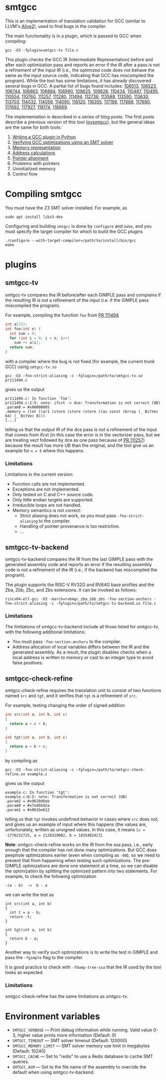 # smtgcc
This is an implementation of translation validation for GCC (similar to LLVM's [Alive2](https://github.com/AliveToolkit/alive2)), used to find bugs in the compiler.

The main functionality is in a plugin, which is passed to GCC when compiling:
```
gcc -O3 -fplugin=smtgcc-tv file.c
```
This plugin checks the GCC IR (Intermediate Representation) before and after each optimization pass and reports an error if the IR after a pass is not a refinement of the input IR (i.e., the optimized code does not behave the same as the input source code, indicating that GCC has miscompiled the program). While the tool has some limitations, it has already discovered several bugs in GCC. A partial list of bugs found includes:
[106513](https://gcc.gnu.org/bugzilla/show_bug.cgi?id=106513),
[106523](https://gcc.gnu.org/bugzilla/show_bug.cgi?id=106523),
[106744](https://gcc.gnu.org/bugzilla/show_bug.cgi?id=106744),
[106883](https://gcc.gnu.org/bugzilla/show_bug.cgi?id=106883),
[106884](https://gcc.gnu.org/bugzilla/show_bug.cgi?id=106884),
[106990](https://gcc.gnu.org/bugzilla/show_bug.cgi?id=106990),
[108625](https://gcc.gnu.org/bugzilla/show_bug.cgi?id=108625),
[109626](https://gcc.gnu.org/bugzilla/show_bug.cgi?id=109626),
[110434](https://gcc.gnu.org/bugzilla/show_bug.cgi?id=110434),
[110487](https://gcc.gnu.org/bugzilla/show_bug.cgi?id=110487),
[110495](https://gcc.gnu.org/bugzilla/show_bug.cgi?id=110495),
[110554](https://gcc.gnu.org/bugzilla/show_bug.cgi?id=110554),
[110760](https://gcc.gnu.org/bugzilla/show_bug.cgi?id=110760),
[111257](https://gcc.gnu.org/bugzilla/show_bug.cgi?id=111257),
[111280](https://gcc.gnu.org/bugzilla/show_bug.cgi?id=111280),
[111494](https://gcc.gnu.org/bugzilla/show_bug.cgi?id=111494),
[112736](https://gcc.gnu.org/bugzilla/show_bug.cgi?id=112736),
[113588](https://gcc.gnu.org/bugzilla/show_bug.cgi?id=113588),
[113590](https://gcc.gnu.org/bugzilla/show_bug.cgi?id=113590),
[113630](https://gcc.gnu.org/bugzilla/show_bug.cgi?id=113630),
[113703](https://gcc.gnu.org/bugzilla/show_bug.cgi?id=113703),
[114032](https://gcc.gnu.org/bugzilla/show_bug.cgi?id=114032),
[114056](https://gcc.gnu.org/bugzilla/show_bug.cgi?id=114056),
[114090](https://gcc.gnu.org/bugzilla/show_bug.cgi?id=114090),
[116120](https://gcc.gnu.org/bugzilla/show_bug.cgi?id=116120),
[116355](https://gcc.gnu.org/bugzilla/show_bug.cgi?id=116355),
[117186](https://gcc.gnu.org/bugzilla/show_bug.cgi?id=117186),
[117688](https://gcc.gnu.org/bugzilla/show_bug.cgi?id=117688),
[117690](https://gcc.gnu.org/bugzilla/show_bug.cgi?id=117690),
[117692](https://gcc.gnu.org/bugzilla/show_bug.cgi?id=117692),
[117927](https://gcc.gnu.org/bugzilla/show_bug.cgi?id=117927),
[118174](https://gcc.gnu.org/bugzilla/show_bug.cgi?id=118174),
[118669](https://gcc.gnu.org/bugzilla/show_bug.cgi?id=118669).

The implementation is described in a series of blog posts. The first posts describe a previous version of this tool ([pysmtgcc](https://github.com/kristerw/pysmtgcc)), but the general ideas are the same for both tools:
1. [Writing a GCC plugin in Python](https://kristerw.github.io/2022/10/20/gcc-python-plugin/)
2. [Verifying GCC optimizations using an SMT solver](https://kristerw.github.io/2022/11/01/verifying-optimizations/)
3. [Memory representation](https://kristerw.github.io/2023/07/17/memory-representation/)
4. [Address calculations](https://kristerw.github.io/2023/07/18/address-calculations/)
5. [Pointer alignment](https://kristerw.github.io/2023/07/20/pointer-alignment/)
6. Problems with pointers
7. Uninitialized memory
8. Control flow

# Compiling smtgcc
You must have the Z3 SMT solver installed. For example, as
```
sudo apt install libz3-dev
```
Configuring and building `smtgcc` is done by `configure` and `make`, and you must specify the target compiler for which to build the GCC plugins
```
./configure --with-target-compiler=/path/to/install/bin/gcc
make
```

# plugins

## smtgcc-tv
smtgcc-tv compares the IR before/after each GIMPLE pass and complains if the resulting IR is not a refinement of the input (i.e. if the GIMPLE pass miscompiled the program).

For example, compiling the function `foo` from [PR 111494](https://gcc.gnu.org/bugzilla/show_bug.cgi?id=111494)
```c
int a[32];
int foo(int n) {
  int sum = 0;
  for (int i = 0; i < n; i++)
    sum += a[i];
  return sum;
}
```
with a compiler where the bug is not fixed (for example, the current trunk GCC) using `smtgcc-tv.so`
```
gcc -O3 -fno-strict-aliasing -c -fplugin=/path/to/smtgcc-tv.so pr111494.c
```
gives us the output
```
pr111494.c: In function 'foo':
pr111494.c:2:5: note: ifcvt -> dce: Transformation is not correct (UB)
.param0 = #x00000005
.memory = (let ((a!1 (store (store (store ((as const (Array (_ BitVec 64) (_ BitVec 8)))
[...]
```
telling us that the output IR of the dce pass is not a refinement of the input that comes from ifcvt (in this case the error is in the vectorizer pass, but we are treating vect followed by dce as one pass because of [PR 111257](https://gcc.gnu.org/bugzilla/show_bug.cgi?id=111257)) because the result has more UB than the original, and the tool give us an example for `n = 5` where this happens.

### Limitations
Limitations in the current version:
* Function calls are not implemented.
* Exceptions are not implemented.
* Only tested on C and C++ source code.
* Only little endian targets are supported.
* Irreducible loops are not handled.
* Memory semantics is not correct:
  - Strict aliasing does not work, so you must pass `-fno-strict-aliasing` to the compiler.
  - Handling of pointer provenance is too restrictive.
  - ...

## smtgcc-tv-backend
smtgcc-tv-backend compares the IR from the last GIMPLE pass with the generated assembly code and reports an error if the resulting assembly code is not a refinement of the IR (i.e., if the backend has miscompiled the program).

The plugin supports the RISC-V RV32G and RV64G base profiles and the Zba, Zbb, Zbc, and Zbs extensions. It can be invoked as follows:
```
riscv64-elf-gcc -O3 -march=rv64gc_zba_zbb_zbs -fno-section-anchors -fno-strict-aliasing -c -fplugin=/path/to/smtgcc-tv-backend.so file.c
```
### Limitations
The limitations of smtgcc-tv-backend include all those listed for smtgcc-tv, with the following additional limitations:
* You must pass `-fno-section-anchors` to the compiler.
* Address allocation of local variables differs between the IR and the generated assembly. As a result, the plugin disables checks when a local address is written to memory or cast to an integer type to avoid false positives.

## smtgcc-check-refine
smtgcc-check-refine requires the translation unit to consist of two functions named `src` and `tgt`, and it verifies that `tgt` is a refinement of `src`.

For example, testing changing the order of signed addition
```c
int src(int a, int b, int c)
{
  return a + c + b;
}

int tgt(int a, int b, int c)
{
  return a + b + c;
}
```
by compiling as
```
gcc -O3 -fno-strict-aliasing -c -fplugin=/path/to/smtgcc-check-refine.so example.c
```
gives us the output
```
example.c: In function 'tgt':
example.c:6:5: note: Transformation is not correct (UB)
.param2 = #x9620d6eb
.param0 = #x7edbb92a
.param1 = #x062be612
```
telling us that `tgt` invokes undefined behavior in cases where `src` does not,
and gives us an example of input where this happens (the values are, unfortunately, written as unsigned values. In this case, it means `[c = -1776232725, a = 2128329002, b = 103540242]`).

**Note**: smtgcc-check-refine works on the IR from the ssa pass, i.e., early enough that the compiler has not done many optimizations. But GCC does peephole optimizations earlier (even when compiling as `-O0`), so we need to prevent that from happening when testing such optimizations. The pre-GIMPLE optimizations are done one statement at a time, so we can disable the optimization by splitting the optimized pattern into two statements. For example, to check the following optimization
```
-(a - b)  ->  b - a
```
we can write the test as
```
int src(int a, int b)
{
  int t = a - b;
  return -t;
}

int tgt(int a, int b)
{
  return b - a;
}
```
Another way to verify such optimizations is to write the test in GIMPLE and pass the `-fgimple` flag to the compiler.

It is good practice to check with `-fdump-tree-ssa` that the IR used by the tool looks as expected.

### Limitations
smtgcc-check-refine has the same limitations as smtgcc-tv. 

# Environment variables
 * `SMTGCC_VERBOSE` — Print debug information while running. Valid value 0-3, higher value prints more information (Default: 0)
 * `SMTGCC_TIMEOUT` — SMT solver timeout (Default: 120000)
 * `SMTGCC_MEMORY_LIMIT` — SMT solver memory use limit in megabytes (Default: 10240)
 * `SMTGCC_CACHE` — Set to "redis" to use a Redis database to cache SMT queries.
 * `SMTGCC_ASM` — Set to the file name of the assembly to override the default when using smtgcc-tv-backend.
